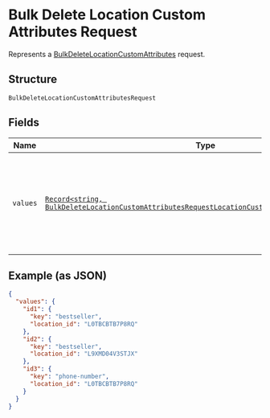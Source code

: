 <!-- Optimized: 2025-10-06 -->
<!-- RPM: 1.6.2.1.1.6.2.1_bulk-delete-location-custom-attributes-request_20251006 -->
<!-- Session: E2E RPM DNA Application -->
<!-- AOM: RND (Reggie & Dro) -->
<!-- COI: TECHNOLOGY -->
<!-- RPM: HIGH -->
<!-- ACTION: BUILD -->

# Bulk Delete Location Custom Attributes Request

Represents a [BulkDeleteLocationCustomAttributes](../../doc/api/location-custom-attributes.md#bulk-delete-location-custom-attributes) request.

## Structure

`BulkDeleteLocationCustomAttributesRequest`

## Fields

| Name | Type | Tags | Description |
|  --- | --- | --- | --- |
| `values` | [`Record<string, BulkDeleteLocationCustomAttributesRequestLocationCustomAttributeDeleteRequest>`](../../doc/models/bulk-delete-location-custom-attributes-request-location-custom-attribute-delete-request.md) | Required | The data used to update the `CustomAttribute` objects.<br>The keys must be unique and are used to map to the corresponding response. |

## Example (as JSON)

```json
{
  "values": {
    "id1": {
      "key": "bestseller",
      "location_id": "L0TBCBTB7P8RQ"
    },
    "id2": {
      "key": "bestseller",
      "location_id": "L9XMD04V3STJX"
    },
    "id3": {
      "key": "phone-number",
      "location_id": "L0TBCBTB7P8RQ"
    }
  }
}
```
